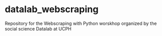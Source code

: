 # datalab_webscraping
Repository for the Webscraping with Python worskhop organized by the social science Datalab at UCPH

